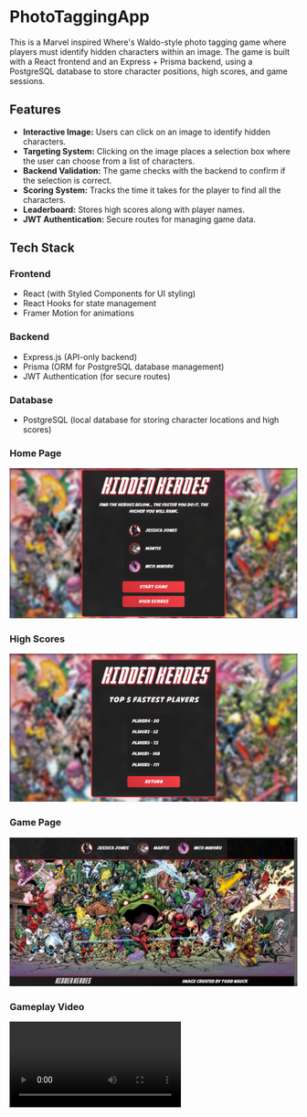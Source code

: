 # PhotoTaggingApp

This is a Marvel inspired Where's Waldo-style photo tagging game where players must identify hidden characters within an image. The game is built with a React frontend and an Express + Prisma backend, using a PostgreSQL database to store character positions, high scores, and game sessions.

## Features

- **Interactive Image:** Users can click on an image to identify hidden characters.
- **Targeting System:** Clicking on the image places a selection box where the user can choose from a list of characters.
- **Backend Validation:** The game checks with the backend to confirm if the selection is correct.
- **Scoring System:** Tracks the time it takes for the player to find all the characters.
- **Leaderboard:** Stores high scores along with player names.
- **JWT Authentication:** Secure routes for managing game data.

## Tech Stack

### Frontend
- React (with Styled Components for UI styling)
- React Hooks for state management
- Framer Motion for animations

### Backend
- Express.js (API-only backend)
- Prisma (ORM for PostgreSQL database management)
- JWT Authentication (for secure routes)

### Database
- PostgreSQL (local database for storing character locations and high scores)

### Home Page
![Home Page](public/assets/home.png)


### High Scores
![High Scores](public/assets/scores.png)


### Game Page
![Game Page](public/assets/game.png)


### Gameplay Video
![Preview](public/assets/target.mp4)
